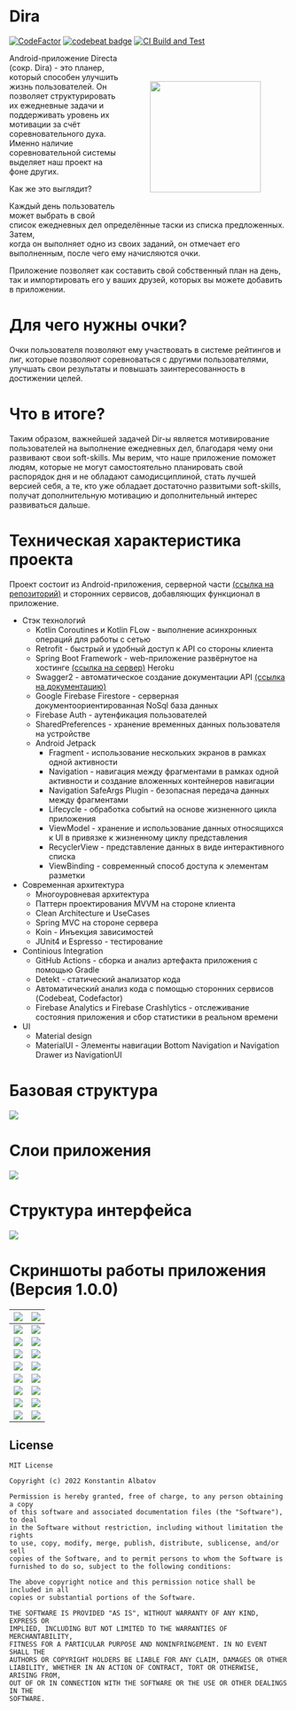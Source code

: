 # Dira

[![CodeFactor](https://www.codefactor.io/repository/github/albatovk/dira/badge)](https://www.codefactor.io/repository/github/albatovk/dira) [![codebeat badge](https://codebeat.co/badges/62a80729-e763-4c24-b243-59d9138c0f75)](https://codebeat.co/projects/github-com-albatovk-dira-master)
[![CI Build and Test](https://github.com/AlbatovK/Dira/actions/workflows/main.yml/badge.svg)](https://github.com/AlbatovK/Dira/actions/workflows/main.yml)

<img src="https://github.com/AlbatovK/Dira/blob/master/app/src/main/res/drawable-v24/logo.png" height="200" align="right" vspace="50" hspace="50">


Android-приложение Directa (сокр. Dira) - это планер, который
способен улучшить жизнь пользователей. Он позволяет структурировать их ежедневные задачи и поддерживать уровень их мотивации за счёт соревновательного духа.
Именно наличие соревновательной системы выделяет наш проект на фоне других.

Как же это выглядит?

Каждый день пользователь может выбрать в свой список ежедневных дел определённые таски из списка предложенных. Затем, \
когда он выполняет одно из своих заданий, он отмечает его выполненным, после чего ему начисляются очки.


Приложение позволяет как составить свой собственный план на день, \
так и импортировать его у ваших друзей, которых вы можете добавить в приложении.
# Для чего нужны очки?
Очки пользователя позволяют ему участвовать в системе рейтингов и лиг, которые позволяют соревноваться с другими пользователями, улучшать свои результаты и повышать заинтересованность в достижении целей.
# Что в итоге?
Таким образом, важнейшей задачей Dir-ы является мотивирование пользователей на выполнение ежедневных дел, благодаря чему они развивают свои soft-skills. Мы верим, что наше приложение поможет людям, которые не могут самостоятельно планировать свой распорядок дня и не обладают самодисциплиной, стать лучшей версией себя, а те, кто уже обладает достаточно развитыми soft-skills, получат дополнительную мотивацию и дополнительный интерес развиваться дальше.

# Техническая характеристика проекта
Проект состоит из Android-приложения, серверной части [(ссылка на репозиторий)](https://github.com/AlbatovK/DiraServer) и сторонних сервисов, добавляющих функционал в приложение.
* Стэк технологий
    * Kotlin Coroutines и Kotlin FLow - выполнение асинхронных операций для работы с сетью
    * Retrofit - быстрый и удобный доступ к API со стороны клиента
    * Spring Boot Framework - web-приложение развёрнутое на хостинге [(ссылка на сервер)](https://diraserver.herokuapp.com) Heroku
    * Swagger2 - автоматическое создание документации API [(ссылка на документацию)](https://diraserver.herokuapp.com/swagger-ui.html)
    * Google Firebase Firestore - серверная документоориентированная NoSql база данных
    * Firebase Auth - аутенфикация пользователей
    * SharedPreferences - хранение временных данных пользователя на устройстве
    * Android Jetpack
        * Fragment - использование нескольких экранов в рамках одной активности
        * Navigation - навигация между фрагментами в рамках одной активности и создание вложенных контейнеров навигации
        * Navigation SafeArgs Plugin - безопасная передача данных между фрагментами
        * Lifecycle - обработка событий на основе жизненного цикла приложения
        * ViewModel - хранение и использование данных относящихся к UI в привязке к жизненному циклу представления
        * RecyclerView - представление данных в виде интерактивного списка
        * ViewBinding - современный способ доступа к элементам разметки
* Современная архитектура
    * Многоуровневая архитектура
    * Паттерн проектирования MVVM на стороне клиента
    * Clean Architecture и UseCases
    * Spring MVС на стороне сервера
    * Koin - Инъекция зависимостей
    * JUnit4 и Espresso - тестирование
* Continious Integration
    * GitHub Actions - сборка и анализ артефакта приложения с помощью Gradle
    * Detekt - статический анализатор кода
    * Автоматический анализ кода с помощью сторонних сервисов (Codebeat, Codefactor)
    * Firebase Analytics и Firebase Crashlytics - отслеживание состояния приложения и сбор статистики в реальном времени
* UI
    * Material design
    * MaterialUI - Элементы навигации Bottom Navigation и Navigation Drawer из NavigationUI

# Базовая структура
![](https://github.com/AlbatovK/KQuiz/blob/master/assets/circles.drawio.svg?raw=true)

# Слои приложения
![](https://github.com/AlbatovK/KQuiz/blob/master/assets/layers.drawio.svg?raw=true)

# Структура интерфейса
![](https://github.com/AlbatovK/Dira/blob/master/assets/dirascheme.drawio.svg?raw=true)

# Скриншоты работы приложения (Версия 1.0.0)
![](https://github.com/AlbatovK/Dira/blob/master/assets/enter.jpg?raw=true)       | ![](https://github.com/AlbatovK/Dira/blob/master/assets/register.jpg?raw=true)       |
| -------------- | -------------- |
| ![](https://github.com/AlbatovK/Dira/blob/master/assets/welcome.jpg?raw=true)   | ![](https://github.com/AlbatovK/Dira/blob/master/assets/main.jpg?raw=true)    |
| ![](https://github.com/AlbatovK/Dira/blob/master/assets/drawer.jpg?raw=true) | ![](https://github.com/AlbatovK/Dira/blob/master/assets/note_list.jpg?raw=true) |
![](https://github.com/AlbatovK/Dira/blob/master/assets/note_choose.jpg?raw=true) | ![](https://github.com/AlbatovK/Dira/blob/master/assets/user_list.jpg?raw=true)
![](https://github.com/AlbatovK/Dira/blob/master/assets/search.jpg?raw=true) | ![](https://github.com/AlbatovK/Dira/blob/master/assets/other_profile.jpg?raw=true)
![](https://github.com/AlbatovK/Dira/blob/master/assets/league.jpg?raw=true)   | ![](https://github.com/AlbatovK/Dira/blob/master/assets/paging.jpg?raw=true)  
![](https://github.com/AlbatovK/Dira/blob/master/assets/enter_dark.jpg?raw=true)   | ![](https://github.com/AlbatovK/Dira/blob/master/assets/drawer_dark.jpg?raw=true)
![](https://github.com/AlbatovK/Dira/blob/master/assets/main_dark.jpg?raw=true)   | ![](https://github.com/AlbatovK/Dira/blob/master/assets/note_choose_dark.jpg?raw=true) 
![](https://github.com/AlbatovK/Dira/blob/master/assets/user_list_dark.jpg?raw=true)   | ![](https://github.com/AlbatovK/Dira/blob/master/assets/other_profile_dark.jpg?raw=true) 


## License
```
MIT License

Copyright (c) 2022 Konstantin Albatov

Permission is hereby granted, free of charge, to any person obtaining a copy
of this software and associated documentation files (the "Software"), to deal
in the Software without restriction, including without limitation the rights
to use, copy, modify, merge, publish, distribute, sublicense, and/or sell
copies of the Software, and to permit persons to whom the Software is
furnished to do so, subject to the following conditions:

The above copyright notice and this permission notice shall be included in all
copies or substantial portions of the Software.

THE SOFTWARE IS PROVIDED "AS IS", WITHOUT WARRANTY OF ANY KIND, EXPRESS OR
IMPLIED, INCLUDING BUT NOT LIMITED TO THE WARRANTIES OF MERCHANTABILITY,
FITNESS FOR A PARTICULAR PURPOSE AND NONINFRINGEMENT. IN NO EVENT SHALL THE
AUTHORS OR COPYRIGHT HOLDERS BE LIABLE FOR ANY CLAIM, DAMAGES OR OTHER
LIABILITY, WHETHER IN AN ACTION OF CONTRACT, TORT OR OTHERWISE, ARISING FROM,
OUT OF OR IN CONNECTION WITH THE SOFTWARE OR THE USE OR OTHER DEALINGS IN THE
SOFTWARE.
```
